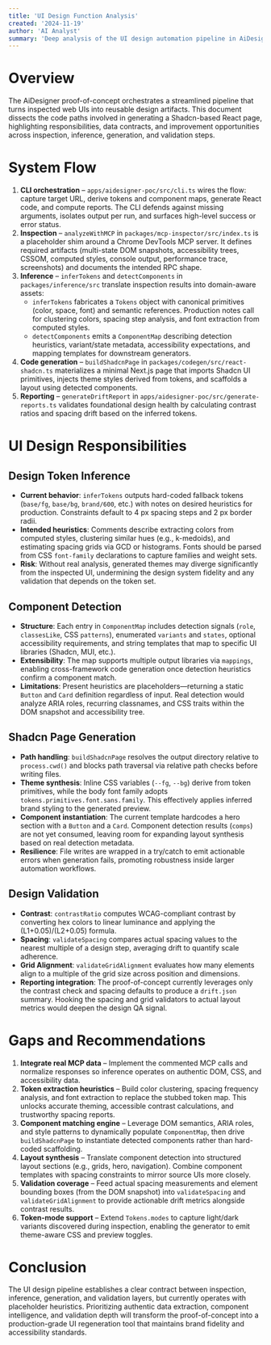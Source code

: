 ```yaml
---
title: 'UI Design Function Analysis'
created: '2024-11-19'
author: 'AI Analyst'
summary: 'Deep analysis of the UI design automation pipeline in AiDesigner.'
---
```


# Overview

The AiDesigner proof-of-concept orchestrates a streamlined pipeline that turns inspected web UIs into reusable design artifacts. This document dissects the code paths involved in generating a Shadcn-based React page, highlighting responsibilities, data contracts, and improvement opportunities across inspection, inference, generation, and validation steps.

# System Flow

1. **CLI orchestration** – `apps/aidesigner-poc/src/cli.ts` wires the flow: capture target URL, derive tokens and component maps, generate React code, and compute reports. The CLI defends against missing arguments, isolates output per run, and surfaces high-level success or error status.
2. **Inspection** – `analyzeWithMCP` in `packages/mcp-inspector/src/index.ts` is a placeholder shim around a Chrome DevTools MCP server. It defines required artifacts (multi-state DOM snapshots, accessibility trees, CSSOM, computed styles, console output, performance trace, screenshots) and documents the intended RPC shape.
3. **Inference** – `inferTokens` and `detectComponents` in `packages/inference/src` translate inspection results into domain-aware assets:
   - `inferTokens` fabricates a `Tokens` object with canonical primitives (color, space, font) and semantic references. Production notes call for clustering colors, spacing step analysis, and font extraction from computed styles.
   - `detectComponents` emits a `ComponentMap` describing detection heuristics, variant/state metadata, accessibility expectations, and mapping templates for downstream generators.
4. **Code generation** – `buildShadcnPage` in `packages/codegen/src/react-shadcn.ts` materializes a minimal Next.js page that imports Shadcn UI primitives, injects theme styles derived from tokens, and scaffolds a layout using detected components.
5. **Reporting** – `generateDriftReport` in `apps/aidesigner-poc/src/generate-reports.ts` validates foundational design health by calculating contrast ratios and spacing drift based on the inferred tokens.

# UI Design Responsibilities

## Design Token Inference

- **Current behavior**: `inferTokens` outputs hard-coded fallback tokens (`base/fg`, `base/bg`, `brand/600`, etc.) with notes on desired heuristics for production. Constraints default to 4 px spacing steps and 2 px border radii.
- **Intended heuristics**: Comments describe extracting colors from computed styles, clustering similar hues (e.g., k-medoids), and estimating spacing grids via GCD or histograms. Fonts should be parsed from CSS `font-family` declarations to capture families and weight sets.
- **Risk**: Without real analysis, generated themes may diverge significantly from the inspected UI, undermining the design system fidelity and any validation that depends on the token set.

## Component Detection

- **Structure**: Each entry in `ComponentMap` includes detection signals (`role`, `classesLike`, CSS `patterns`), enumerated `variants` and `states`, optional accessibility requirements, and string templates that map to specific UI libraries (Shadcn, MUI, etc.).
- **Extensibility**: The map supports multiple output libraries via `mappings`, enabling cross-framework code generation once detection heuristics confirm a component match.
- **Limitations**: Present heuristics are placeholders—returning a static `Button` and `Card` definition regardless of input. Real detection would analyze ARIA roles, recurring classnames, and CSS traits within the DOM snapshot and accessibility tree.

## Shadcn Page Generation

- **Path handling**: `buildShadcnPage` resolves the output directory relative to `process.cwd()` and blocks path traversal via relative path checks before writing files.
- **Theme synthesis**: Inline CSS variables (`--fg`, `--bg`) derive from token primitives, while the body font family adopts `tokens.primitives.font.sans.family`. This effectively applies inferred brand styling to the generated preview.
- **Component instantiation**: The current template hardcodes a hero section with a `Button` and a `Card`. Component detection results (`comps`) are not yet consumed, leaving room for expanding layout synthesis based on real detection metadata.
- **Resilience**: File writes are wrapped in a try/catch to emit actionable errors when generation fails, promoting robustness inside larger automation workflows.

## Design Validation

- **Contrast**: `contrastRatio` computes WCAG-compliant contrast by converting hex colors to linear luminance and applying the (L1+0.05)/(L2+0.05) formula.
- **Spacing**: `validateSpacing` compares actual spacing values to the nearest multiple of a design step, averaging drift to quantify scale adherence.
- **Grid Alignment**: `validateGridAlignment` evaluates how many elements align to a multiple of the grid size across position and dimensions.
- **Reporting integration**: The proof-of-concept currently leverages only the contrast check and spacing defaults to produce a `drift.json` summary. Hooking the spacing and grid validators to actual layout metrics would deepen the design QA signal.

# Gaps and Recommendations

1. **Integrate real MCP data** – Implement the commented MCP calls and normalize responses so inference operates on authentic DOM, CSS, and accessibility data.
2. **Token extraction heuristics** – Build color clustering, spacing frequency analysis, and font extraction to replace the stubbed token map. This unlocks accurate theming, accessible contrast calculations, and trustworthy spacing reports.
3. **Component matching engine** – Leverage DOM semantics, ARIA roles, and style patterns to dynamically populate `ComponentMap`, then drive `buildShadcnPage` to instantiate detected components rather than hard-coded scaffolding.
4. **Layout synthesis** – Translate component detection into structured layout sections (e.g., grids, hero, navigation). Combine component templates with spacing constraints to mirror source UIs more closely.
5. **Validation coverage** – Feed actual spacing measurements and element bounding boxes (from the DOM snapshot) into `validateSpacing` and `validateGridAlignment` to provide actionable drift metrics alongside contrast results.
6. **Token-mode support** – Extend `Tokens.modes` to capture light/dark variants discovered during inspection, enabling the generator to emit theme-aware CSS and preview toggles.

# Conclusion

The UI design pipeline establishes a clear contract between inspection, inference, generation, and validation layers, but currently operates with placeholder heuristics. Prioritizing authentic data extraction, component intelligence, and validation depth will transform the proof-of-concept into a production-grade UI regeneration tool that maintains brand fidelity and accessibility standards.
